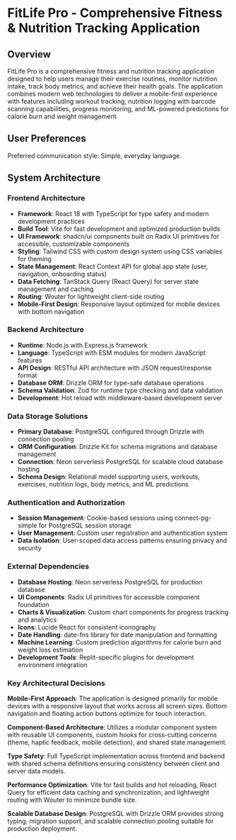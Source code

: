 # FitLife Pro - Comprehensive Fitness & Nutrition Tracking Application

## Overview

FitLife Pro is a comprehensive fitness and nutrition tracking application designed to help users manage their exercise routines, monitor nutrition intake, track body metrics, and achieve their health goals. The application combines modern web technologies to deliver a mobile-first experience with features including workout tracking, nutrition logging with barcode scanning capabilities, progress monitoring, and ML-powered predictions for calorie burn and weight management.

## User Preferences

Preferred communication style: Simple, everyday language.

## System Architecture

### Frontend Architecture
- **Framework**: React 18 with TypeScript for type safety and modern development practices
- **Build Tool**: Vite for fast development and optimized production builds
- **UI Framework**: shadcn/ui components built on Radix UI primitives for accessible, customizable components
- **Styling**: Tailwind CSS with custom design system using CSS variables for theming
- **State Management**: React Context API for global app state (user, navigation, onboarding status)
- **Data Fetching**: TanStack Query (React Query) for server state management and caching
- **Routing**: Wouter for lightweight client-side routing
- **Mobile-First Design**: Responsive layout optimized for mobile devices with bottom navigation

### Backend Architecture
- **Runtime**: Node.js with Express.js framework
- **Language**: TypeScript with ESM modules for modern JavaScript features
- **API Design**: RESTful API architecture with JSON request/response format
- **Database ORM**: Drizzle ORM for type-safe database operations
- **Schema Validation**: Zod for runtime type checking and data validation
- **Development**: Hot reload with middleware-based development server

### Data Storage Solutions
- **Primary Database**: PostgreSQL configured through Drizzle with connection pooling
- **ORM Configuration**: Drizzle Kit for schema migrations and database management
- **Connection**: Neon serverless PostgreSQL for scalable cloud database hosting
- **Schema Design**: Relational model supporting users, workouts, exercises, nutrition logs, body metrics, and ML predictions

### Authentication and Authorization
- **Session Management**: Cookie-based sessions using connect-pg-simple for PostgreSQL session storage
- **User Management**: Custom user registration and authentication system
- **Data Isolation**: User-scoped data access patterns ensuring privacy and security

### External Dependencies
- **Database Hosting**: Neon serverless PostgreSQL for production database
- **UI Components**: Radix UI primitives for accessible component foundation
- **Charts & Visualization**: Custom chart components for progress tracking and analytics
- **Icons**: Lucide React for consistent iconography
- **Date Handling**: date-fns library for date manipulation and formatting
- **Machine Learning**: Custom prediction algorithms for calorie burn and weight loss estimation
- **Development Tools**: Replit-specific plugins for development environment integration

### Key Architectural Decisions

**Mobile-First Approach**: The application is designed primarily for mobile devices with a responsive layout that works across all screen sizes. Bottom navigation and floating action buttons optimize for touch interaction.

**Component-Based Architecture**: Utilizes a modular component system with reusable UI components, custom hooks for cross-cutting concerns (theme, haptic feedback, mobile detection), and shared state management.

**Type Safety**: Full TypeScript implementation across frontend and backend with shared schema definitions ensuring consistency between client and server data models.

**Performance Optimization**: Vite for fast builds and hot reloading, React Query for efficient data caching and synchronization, and lightweight routing with Wouter to minimize bundle size.

**Scalable Database Design**: PostgreSQL with Drizzle ORM provides strong typing, migration support, and scalable connection pooling suitable for production deployment.